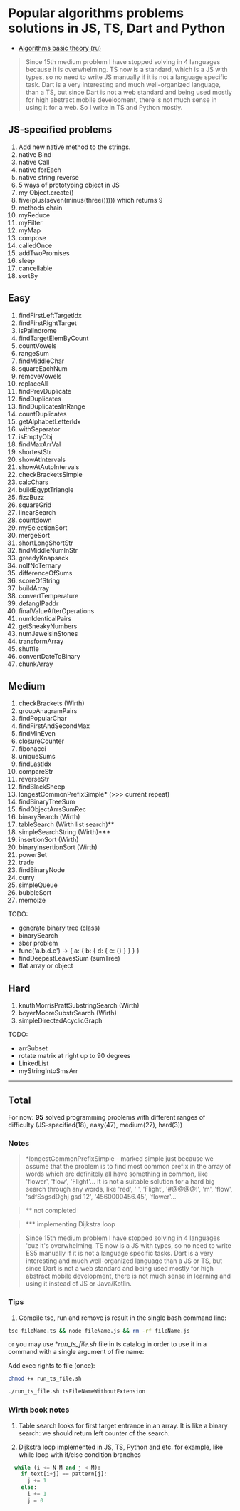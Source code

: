 # Popular algorithms problems solutions in JS, TS, Dart and Python

- [Algorithms basic theory (ru)](https://github.com/PavPavv/MyJSCheatsheet/blob/master/js-code/algorithms/algorihms_ru.md)

> Since 15th medium problem I have stopped solving in 4 languages because it is overwhelming. TS now is a standard, which is a JS with types, so no need to write JS manually if it is not a language specific task. Dart is a very interesting and much well-organized language, than a TS, but since Dart is not a web standard and being used mostly for high abstract mobile development, there is not much sense in using it for a web. So I write in TS and Python mostly.

## JS-specified problems

1. Add new native method to the strings.
2. native Bind
3. native Call
4. native forEach
5. native string reverse
6. 5 ways of prototyping object in JS
7. my Object.create()
8. five(plus(seven(minus(three())))) which returns 9
9. methods chain
10. myReduce
11. myFilter
12. myMap
13. compose
14. calledOnce
15. addTwoPromises
16. sleep
17. cancellable
18. sortBy

## Easy

1. findFirstLeftTargetIdx
2. findFirstRightTarget
3. isPalindrome
4. findTargetElemByCount
5. countVowels
6. rangeSum
7. findMiddleChar
8. squareEachNum
9. removeVowels
10. replaceAll
11. findPrevDuplicate
12. findDuplicates
13. findDuplicatesInRange
14. countDuplicates
15. getAlphabetLetterIdx
16. withSeparator
17. isEmptyObj
18. findMaxArrVal
19. shortestStr
20. showAtIntervals
21. showAtAutoIntervals
22. checkBracketsSimple
23. calcChars
24. buildEgyptTriangle
25. fizzBuzz
26. squareGrid
27. linearSearch
28. countdown
29. mySelectionSort
30. mergeSort
31. shortLongShortStr
32. findMiddleNumInStr
33. greedyKnapsack
34. noIfNoTernary
35. differenceOfSums
36. scoreOfString
37. buildArray
38. convertTemperature
39. defangIPaddr
40. finalValueAfterOperations
41. numIdenticalPairs
42. getSneakyNumbers
43. numJewelsInStones
44. transformArray
45. shuffle
46. convertDateToBinary
47. chunkArray

## Medium

1. checkBrackets (Wirth)
2. groupAnagramPairs  
3. findPopularChar
4. findFirstAndSecondMax
5. findMinEven
6. closureCounter
7. fibonacci
8. uniqueSums
9. findLastIdx
10. compareStr
11. reverseStr
12. findBlackSheep
13. longestCommonPrefixSimple\*  (>>> current repeat)
14. findBinaryTreeSum
15. findObjectArrsSumRec
16. binarySearch (Wirth)
17. tableSearch (Wirth list search)\*\*
18. simpleSearchString (Wirth)\*\*\*
19. insertionSort (Wirth)
20. binaryInsertionSort (Wirth)
21. powerSet
22. trade
23. findBinaryNode
24. curry
25. simpleQueue
26. bubbleSort
27. memoize

TODO:

- generate binary tree (class)
- binarySearch
- sber problem
- func('a.b.d.e') -> { a: { b: { d: { e: {} } } } }
- findDeepestLeavesSum (sumTree)
- flat array or object

## Hard

1. knuthMorrisPrattSubstringSearch (Wirth)
2. boyerMooreSubstrSearch (Wirth)
3. simpleDirectedAcyclicGraph

TODO:

- arrSubset
- rotate matrix at right up to 90 degrees
- LinkedList
- myStringIntoSmsArr

---

## Total

For now: **95** solved programming problems with different ranges of difficulty (JS-specified(18), easy(47), medium(27), hard(3))

### Notes

> \*longestCommonPrefixSimple - marked simple just because we assume that the problem is to find most common prefix in the array of words which are definitely all have something in common, like 'flower', 'flow', 'Flight'... It is not a suitable solution for a hard big search through any words, like 'red', ' ', 'Flight', '#@@@@!', 'm', 'flow', 'sdfSsgsdDghj gsd 12', '4560000456.45', 'flower'...

> \*\* not completed

> \*\*\* implementing Dijkstra loop

> Since 15th medium problem I have stopped solving in 4 languages 'cuz it's overwhelming. TS now is a JS with types, so no need to write ES5 manually if it is not a language specific tasks. Dart is a very interesting and much well-organized language than a JS or TS, but since Dart is not a web standard and being used mostly for high abstract mobile development, there is not much sense in learning and using it instead of JS or Java/Kotlin.

### Tips

1. Compile tsc, run and remove js result in the single bash command line:

```bash
tsc fileName.ts && node fileName.js && rm -rf fileName.js
```

or you may use \*_run_ts_file.sh_ file in ts catalog in order to use it in a command with a single argument of file name:

Add exec rights to file (once):

```bash
chmod +x run_ts_file.sh
```

```bash
./run_ts_file.sh tsFileNameWithoutExtension
```

### Wirth book notes

1. Table search looks for first target entrance in an array. It is like a binary search: we should return left counter of the search.

2. Dijkstra loop implemented in JS, TS, Python and etc. for example, like while loop with if/else condition branches

```python
  while (i <= N-M and j < M):
    if text[i+j] == pattern[j]:
      j += 1
    else:
      i += 1
      j = 0
```
